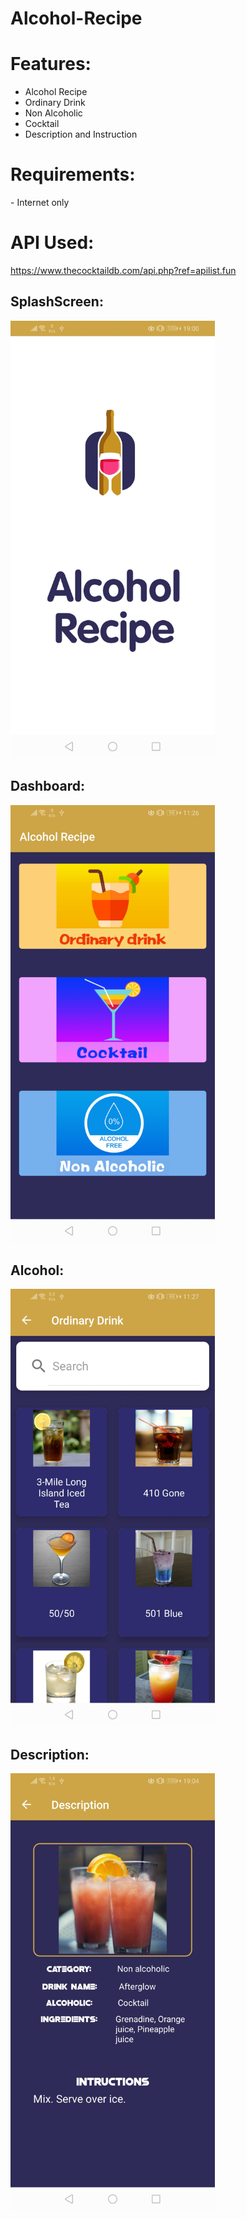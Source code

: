 # Alcohol-Recipe

<h1>Features: </h1>

- Alcohol Recipe
- Ordinary Drink
- Non Alcoholic
- Cocktail
- Description and Instruction

<h1>Requirements: </h1>
- Internet only

<h1>API Used:</h1>

https://www.thecocktaildb.com/api.php?ref=apilist.fun

<h2>SplashScreen: </h2>

<img src="screenshot/1.jpg" height="700">

<h2>Dashboard: </h2>

<img src="screenshot/4.jpg" height="700">

<h2>Alcohol: </h2>

<img src="screenshot/5.jpg" height="700">

<h2>Description: </h2>

<img src="screenshot/3.jpg" height="700">
